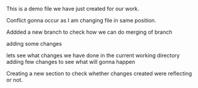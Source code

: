 This is a demo file we have just created for our work.

Conflict gonna occur as I am changing file in same position.

Addded a new branch to check how we can do merging of branch

adding some changes


lets see what changes we have done in the current working directory
adding few changes to see what will gonna happen


Creating a new section to check whether changes created were reflecting or not.
